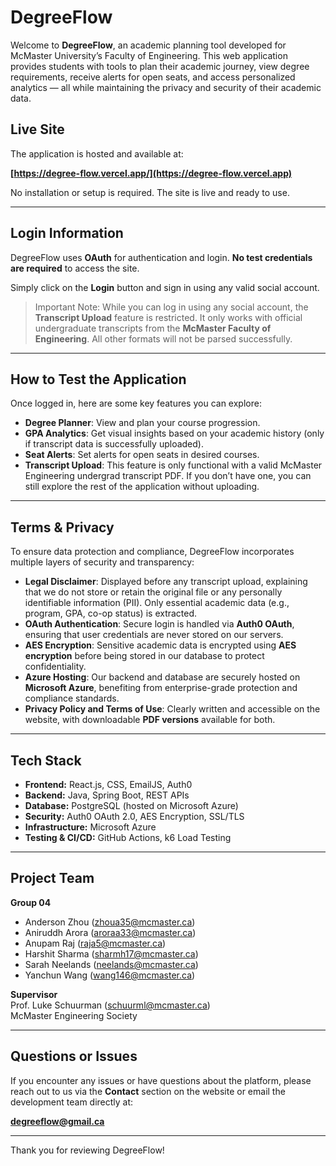 # DegreeFlow

Welcome to **DegreeFlow**, an academic planning tool developed for McMaster University’s Faculty of Engineering. This web application provides students with tools to plan their academic journey, view degree requirements, receive alerts for open seats, and access personalized analytics — all while maintaining the privacy and security of their academic data.

## Live Site

The application is hosted and available at:

**[https://degree-flow.vercel.app/](https://degree-flow.vercel.app)**

No installation or setup is required. The site is live and ready to use.

---

## Login Information

DegreeFlow uses **OAuth** for authentication and login. **No test credentials are required** to access the site.

Simply click on the **Login** button and sign in using any valid social account.

> Important Note: While you can log in using any social account, the **Transcript Upload** feature is restricted. It only works with official undergraduate transcripts from the **McMaster Faculty of Engineering**. All other formats will not be parsed successfully.

---

## How to Test the Application

Once logged in, here are some key features you can explore:

- **Degree Planner**: View and plan your course progression.
- **GPA Analytics**: Get visual insights based on your academic history (only if transcript data is successfully uploaded).
- **Seat Alerts**: Set alerts for open seats in desired courses.
- **Transcript Upload**: This feature is only functional with a valid McMaster Engineering undergrad transcript PDF. If you don’t have one, you can still explore the rest of the application without uploading.

---

## Terms & Privacy

To ensure data protection and compliance, DegreeFlow incorporates multiple layers of security and transparency:

- **Legal Disclaimer**: Displayed before any transcript upload, explaining that we do not store or retain the original file or any personally identifiable information (PII). Only essential academic data (e.g., program, GPA, co-op status) is extracted.
- **OAuth Authentication**: Secure login is handled via **Auth0 OAuth**, ensuring that user credentials are never stored on our servers.
- **AES Encryption**: Sensitive academic data is encrypted using **AES encryption** before being stored in our database to protect confidentiality.
- **Azure Hosting**: Our backend and database are securely hosted on **Microsoft Azure**, benefiting from enterprise-grade protection and compliance standards.
- **Privacy Policy and Terms of Use**: Clearly written and accessible on the website, with downloadable **PDF versions** available for both.

---

## Tech Stack

- **Frontend:** React.js, CSS, EmailJS, Auth0
- **Backend:** Java, Spring Boot, REST APIs
- **Database:** PostgreSQL (hosted on Microsoft Azure)
- **Security:** Auth0 OAuth 2.0, AES Encryption, SSL/TLS
- **Infrastructure:** Microsoft Azure
- **Testing & CI/CD:** GitHub Actions, k6 Load Testing

---

## Project Team

**Group 04**

- Anderson Zhou (zhoua35@mcmaster.ca)
- Aniruddh Arora (aroraa33@mcmaster.ca)
- Anupam Raj (raja5@mcmaster.ca)
- Harshit Sharma (sharmh17@mcmaster.ca)
- Sarah Neelands (neelands@mcmaster.ca)
- Yanchun Wang (wang146@mcmaster.ca)

**Supervisor**  
Prof. Luke Schuurman (schuurml@mcmaster.ca)  
McMaster Engineering Society

---

## Questions or Issues

If you encounter any issues or have questions about the platform, please reach out to us via the **Contact** section on the website or email the development team directly at:

**degreeflow@gmail.ca**

---

Thank you for reviewing DegreeFlow!
